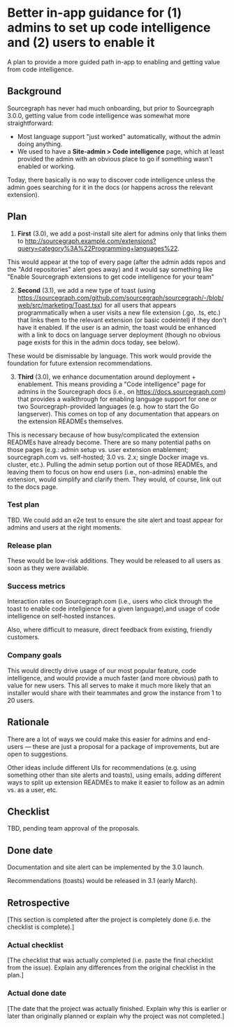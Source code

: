 # Better in-app guidance for (1) admins to set up code intelligence and (2) users to enable it

A plan to provide a more guided path in-app to enabling and getting value from code intelligence.

## Background

Sourcegraph has never had much onboarding, but prior to Sourcegraph 3.0.0, getting value from code intelligence was somewhat more straightforward:
* Most language support "just worked" automatically, without the admin doing anything.
* We used to have a **Site-admin > Code intelligence** page, which at least provided the admin with an obvious place to go if something wasn't enabled or working.

Today, there basically is no way to discover code intelligence unless the admin goes searching for it in the docs (or happens across the relevant extension).

## Plan

1) **First** (3.0), we add a post-install site alert for admins only that links them to http://sourcegraph.example.com/extensions?query=category%3A%22Programming+languages%22.

This would appear at the top of every page (after the admin adds repos and the "Add repositories" alert goes away) and it would say something like "Enable Sourcegraph extensions to get code intelligence for your team"

2) **Second** (3.1), we add a new type of toast (using https://sourcegraph.com/github.com/sourcegraph/sourcegraph/-/blob/web/src/marketing/Toast.tsx) for all users that appears programmatically when a user visits a new file extension (.go, .ts, etc.) that links them to the relevant extension (or basic codeintel) if they don't have it enabled. If the user is an admin, the toast would be enhanced with a link to docs on language server deployment (though no obvious page exists for this in the admin docs today, see below). 

These would be dismissable by language. This work would provide the foundation for future extension recommendations.

3) **Third** (3.0), we enhance documentation around deployment + enablement. This means providing a "Code intelligence" page for admins in the Sourcegraph docs (i.e., on https://docs.sourcegraph.com) that provides a walkthrough for enabling language support for one or two Sourcegraph-provided languages (e.g. how to start the Go langserver). This comes on top of any documentation that appears on the extension READMEs themselves.

This is necessary because of how busy/complicated the extension READMEs have already become. There are so many potential paths on those pages (e.g.: admin setup vs. user extension enablement; sourcegraph.com vs. self-hosted; 3.0 vs. 2.x; single Docker image vs. cluster, etc.). Pulling the admin setup portion out of those READMEs, and leaving them to focus on how end users (i.e., non-admins) enable the extension, would simplify and clarify them. They would, of course, link out to the docs page.

### Test plan

TBD. We could add an e2e test to ensure the site alert and toast appear for admins and users at the right moments.

### Release plan

These would be low-risk additions. They would be released to all users as soon as they were available.

### Success metrics

Interaction rates on Sourcegraph.com (i.e., users who click through the toast to enable code intellgience for a given language),and usage of code intelligence on self-hosted instances. 

Also, where difficult to measure, direct feedback from existing, friendly customers.

### Company goals

This would directly drive usage of our most popular feature, code intelligence, and would provide a much faster (and more obvious) path to value for new users. This all serves to make it much more likely that an installer would share with their teammates and grow the instance from 1 to 20 users.

## Rationale

There are a lot of ways we could make this easier for admins and end-users — these are just a proposal for a package of improvements, but are open to suggestions.

Other ideas include different UIs for recommendations (e.g. using something other than site alerts and toasts), using emails, adding different ways to split up extension READMEs to make it easier to follow as an admin vs. as a user, etc. 

## Checklist 

TBD, pending team approval of the proposals.

## Done date

Documentation and site alert can be implemented by the 3.0 launch.

Recommendations (toasts) would be released in 3.1 (early  March).

## Retrospective

[This section is completed after the project is completely done (i.e. the checklist is complete).]

### Actual checklist

[The checklist that was actually completed (i.e. paste the final checklist from the issue). Explain any differences from the original checklist in the plan.]

### Actual done date

[The date that the project was actually finished. Explain why this is earlier or later than originally planned or explain why the project was not completed.]
